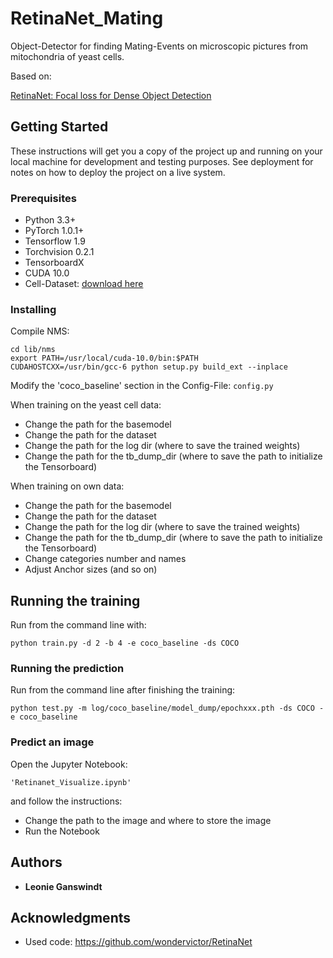 # RetinaNet_Mating

Object-Detector for finding Mating-Events on microscopic pictures from mitochondria of yeast cells.

Based on:

[RetinaNet: Focal loss for Dense Object Detection](https://arxiv.org/abs/1708.02002)

## Getting Started

These instructions will get you a copy of the project up and running on your local machine for development and testing purposes. See deployment for notes on how to deploy the project on a live system.

### Prerequisites

 * Python 3.3+
 * PyTorch 1.0.1+
 * Tensorflow 1.9
 * Torchvision 0.2.1 
 * TensorboardX
 * CUDA 10.0
 * Cell-Dataset: [download here]()

### Installing

Compile NMS:

```
cd lib/nms
export PATH=/usr/local/cuda-10.0/bin:$PATH
CUDAHOSTCXX=/usr/bin/gcc-6 python setup.py build_ext --inplace
```

Modify the 'coco_baseline' section in the Config-File: ```config.py```

When training on the yeast cell data:

 * Change the path for the basemodel
 * Change the path for the dataset
 * Change the path for the log dir (where to save the trained weights)
 * Change the path for the tb_dump_dir (where to save the path to initialize the Tensorboard)

When training on own data:

 * Change the path for the basemodel
 * Change the path for the dataset
 * Change the path for the log dir (where to save the trained weights)
 * Change the path for the tb_dump_dir (where to save the path to initialize the Tensorboard)
 * Change categories number and names
 * Adjust Anchor sizes (and so on)


## Running the training

Run from the command line with:

```
python train.py -d 2 -b 4 -e coco_baseline -ds COCO
```

### Running the prediction

Run from the command line after finishing the training:

```
python test.py -m log/coco_baseline/model_dump/epochxxx.pth -ds COCO -e coco_baseline
```

### Predict an image

Open the Jupyter Notebook:

```
'Retinanet_Visualize.ipynb'
```

and follow the instructions:

 - Change the path to the image and where to store the image
 - Run the Notebook


## Authors

* **Leonie Ganswindt** 


## Acknowledgments

* Used code: https://github.com/wondervictor/RetinaNet


